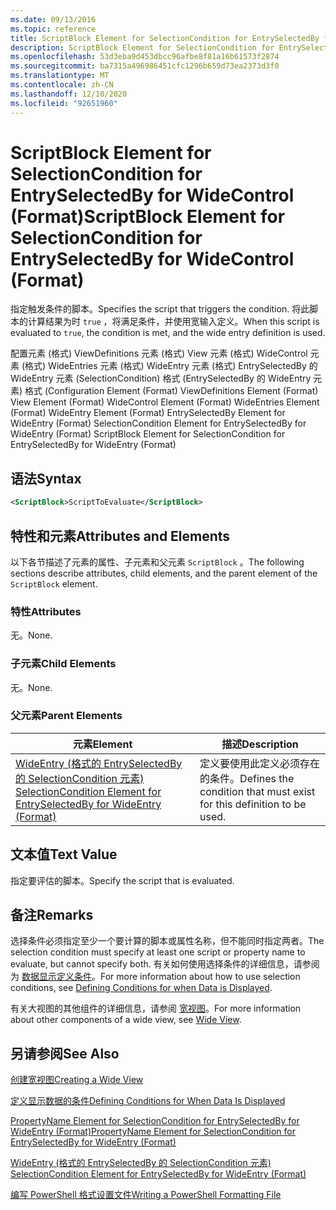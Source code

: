 ```yaml
---
ms.date: 09/13/2016
ms.topic: reference
title: ScriptBlock Element for SelectionCondition for EntrySelectedBy for WideControl (Format)
description: ScriptBlock Element for SelectionCondition for EntrySelectedBy for WideControl (Format)
ms.openlocfilehash: 53d3eba9d453dbcc96afbe8f81a16b61573f2874
ms.sourcegitcommit: ba7315a496986451cfc1296b659d73ea2373d3f0
ms.translationtype: MT
ms.contentlocale: zh-CN
ms.lasthandoff: 12/10/2020
ms.locfileid: "92651960"
---
```

# <a name="scriptblock-element-for-selectioncondition-for-entryselectedby-for-widecontrol-format"></a><span data-ttu-id="5b16f-103">ScriptBlock Element for SelectionCondition for EntrySelectedBy for WideControl (Format)</span><span class="sxs-lookup"><span data-stu-id="5b16f-103">ScriptBlock Element for SelectionCondition for EntrySelectedBy for WideControl (Format)</span></span>

<span data-ttu-id="5b16f-104">指定触发条件的脚本。</span><span class="sxs-lookup"><span data-stu-id="5b16f-104">Specifies the script that triggers the condition.</span></span> <span data-ttu-id="5b16f-105">将此脚本的计算结果为时 `true` ，将满足条件，并使用宽输入定义。</span><span class="sxs-lookup"><span data-stu-id="5b16f-105">When this script is evaluated to `true`, the condition is met, and the wide entry definition is used.</span></span>

<span data-ttu-id="5b16f-106">配置元素 (格式) ViewDefinitions 元素 (格式) View 元素 (格式) WideControl 元素 (格式) WideEntries 元素 (格式) WideEntry 元素 (格式) EntrySelectedBy 的 WideEntry 元素 (SelectionCondition) 格式 (EntrySelectedBy 的 WideEntry 元素) 格式 (</span><span class="sxs-lookup"><span data-stu-id="5b16f-106">Configuration Element (Format) ViewDefinitions Element (Format) View Element (Format) WideControl Element (Format) WideEntries Element (Format) WideEntry Element (Format) EntrySelectedBy Element for WideEntry (Format) SelectionCondition Element for EntrySelectedBy for WideEntry (Format) ScriptBlock Element for SelectionCondition for EntrySelectedBy for WideEntry (Format)</span></span>

## <a name="syntax"></a><span data-ttu-id="5b16f-107">语法</span><span class="sxs-lookup"><span data-stu-id="5b16f-107">Syntax</span></span>

```xml
<ScriptBlock>ScriptToEvaluate</ScriptBlock>
```

## <a name="attributes-and-elements"></a><span data-ttu-id="5b16f-108">特性和元素</span><span class="sxs-lookup"><span data-stu-id="5b16f-108">Attributes and Elements</span></span>

<span data-ttu-id="5b16f-109">以下各节描述了元素的属性、子元素和父元素 `ScriptBlock` 。</span><span class="sxs-lookup"><span data-stu-id="5b16f-109">The following sections describe attributes, child elements, and the parent element of the `ScriptBlock` element.</span></span>

### <a name="attributes"></a><span data-ttu-id="5b16f-110">特性</span><span class="sxs-lookup"><span data-stu-id="5b16f-110">Attributes</span></span>

<span data-ttu-id="5b16f-111">无。</span><span class="sxs-lookup"><span data-stu-id="5b16f-111">None.</span></span>

### <a name="child-elements"></a><span data-ttu-id="5b16f-112">子元素</span><span class="sxs-lookup"><span data-stu-id="5b16f-112">Child Elements</span></span>

<span data-ttu-id="5b16f-113">无。</span><span class="sxs-lookup"><span data-stu-id="5b16f-113">None.</span></span>

### <a name="parent-elements"></a><span data-ttu-id="5b16f-114">父元素</span><span class="sxs-lookup"><span data-stu-id="5b16f-114">Parent Elements</span></span>

|<span data-ttu-id="5b16f-115">元素</span><span class="sxs-lookup"><span data-stu-id="5b16f-115">Element</span></span>|<span data-ttu-id="5b16f-116">描述</span><span class="sxs-lookup"><span data-stu-id="5b16f-116">Description</span></span>|
|-------------|-----------------|
|[<span data-ttu-id="5b16f-117">WideEntry (格式的 EntrySelectedBy 的 SelectionCondition 元素) </span><span class="sxs-lookup"><span data-stu-id="5b16f-117">SelectionCondition Element for EntrySelectedBy for WideEntry (Format)</span></span>](./selectioncondition-element-for-entryselectedby-for-widecontrol-format.md)|<span data-ttu-id="5b16f-118">定义要使用此定义必须存在的条件。</span><span class="sxs-lookup"><span data-stu-id="5b16f-118">Defines the condition that must exist for this definition to be used.</span></span>|

## <a name="text-value"></a><span data-ttu-id="5b16f-119">文本值</span><span class="sxs-lookup"><span data-stu-id="5b16f-119">Text Value</span></span>

<span data-ttu-id="5b16f-120">指定要评估的脚本。</span><span class="sxs-lookup"><span data-stu-id="5b16f-120">Specify the script that is evaluated.</span></span>

## <a name="remarks"></a><span data-ttu-id="5b16f-121">备注</span><span class="sxs-lookup"><span data-stu-id="5b16f-121">Remarks</span></span>

<span data-ttu-id="5b16f-122">选择条件必须指定至少一个要计算的脚本或属性名称，但不能同时指定两者。</span><span class="sxs-lookup"><span data-stu-id="5b16f-122">The selection condition must specify at least one script or property name to evaluate, but cannot specify both.</span></span> <span data-ttu-id="5b16f-123">有关如何使用选择条件的详细信息，请参阅为 [数据显示定义条件](./defining-conditions-for-displaying-data.md)。</span><span class="sxs-lookup"><span data-stu-id="5b16f-123">For more information about how to use selection conditions, see [Defining Conditions for when Data is Displayed](./defining-conditions-for-displaying-data.md).</span></span>

<span data-ttu-id="5b16f-124">有关大视图的其他组件的详细信息，请参阅 [宽视图](./creating-a-wide-view.md)。</span><span class="sxs-lookup"><span data-stu-id="5b16f-124">For more information about other components of a wide view, see [Wide View](./creating-a-wide-view.md).</span></span>

## <a name="see-also"></a><span data-ttu-id="5b16f-125">另请参阅</span><span class="sxs-lookup"><span data-stu-id="5b16f-125">See Also</span></span>

[<span data-ttu-id="5b16f-126">创建宽视图</span><span class="sxs-lookup"><span data-stu-id="5b16f-126">Creating a Wide View</span></span>](./creating-a-wide-view.md)

[<span data-ttu-id="5b16f-127">定义显示数据的条件</span><span class="sxs-lookup"><span data-stu-id="5b16f-127">Defining Conditions for When Data Is Displayed</span></span>](./defining-conditions-for-displaying-data.md)

[<span data-ttu-id="5b16f-128">PropertyName Element for SelectionCondition for EntrySelectedBy for WideEntry (Format)</span><span class="sxs-lookup"><span data-stu-id="5b16f-128">PropertyName Element for SelectionCondition for EntrySelectedBy for WideEntry (Format)</span></span>](./propertyname-element-for-selectioncondition-for-entryselectedby-for-wideentry-format.md)

[<span data-ttu-id="5b16f-129">WideEntry (格式的 EntrySelectedBy 的 SelectionCondition 元素) </span><span class="sxs-lookup"><span data-stu-id="5b16f-129">SelectionCondition Element for EntrySelectedBy for WideEntry (Format)</span></span>](./selectioncondition-element-for-entryselectedby-for-widecontrol-format.md)

[<span data-ttu-id="5b16f-130">编写 PowerShell 格式设置文件</span><span class="sxs-lookup"><span data-stu-id="5b16f-130">Writing a PowerShell Formatting File</span></span>](./writing-a-powershell-formatting-file.md)
